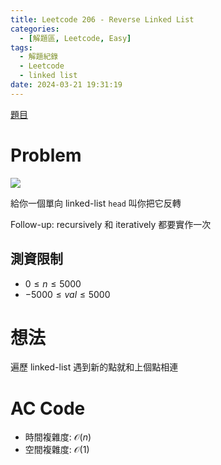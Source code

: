 ```yaml
---
title: Leetcode 206 - Reverse Linked List
categories:
  - [解題區, Leetcode, Easy]
tags:
  - 解題紀錄
  - Leetcode
  - linked list
date: 2024-03-21 19:31:19
---
```


[題目](hhttps://leetcode.com/problems/reverse-linked-list/description)

# Problem

![](https://assets.leetcode.com/uploads/2021/02/19/rev1ex1.jpg)

給你一個單向 linked-list `head` 叫你把它反轉

Follow-up: recursively 和 iteratively 都要實作一次

## 測資限制

- $0 \le n \le 5000$
- $-5000 \le val \le 5000$

# 想法

遍歷 linked-list 遇到新的點就和上個點相連

# AC Code

<script src="https://emgithub.com/embed-v2.js?target=https%3A%2F%2Fgithub.com%2Froy4801%2Fsolved_problems%2Fblob%2Fmaster%2Fleetcode%2F206.cpp%23L18-L36&style=github&type=code&showBorder=on&showLineNumbers=on&showFileMeta=on&showFullPath=on&showCopy=on"></script>

- 時間複雜度: $\mathcal{O}(n)$
- 空間複雜度: $\mathcal{O}(1)$

<!-- # 賞析


# 心得 -->

